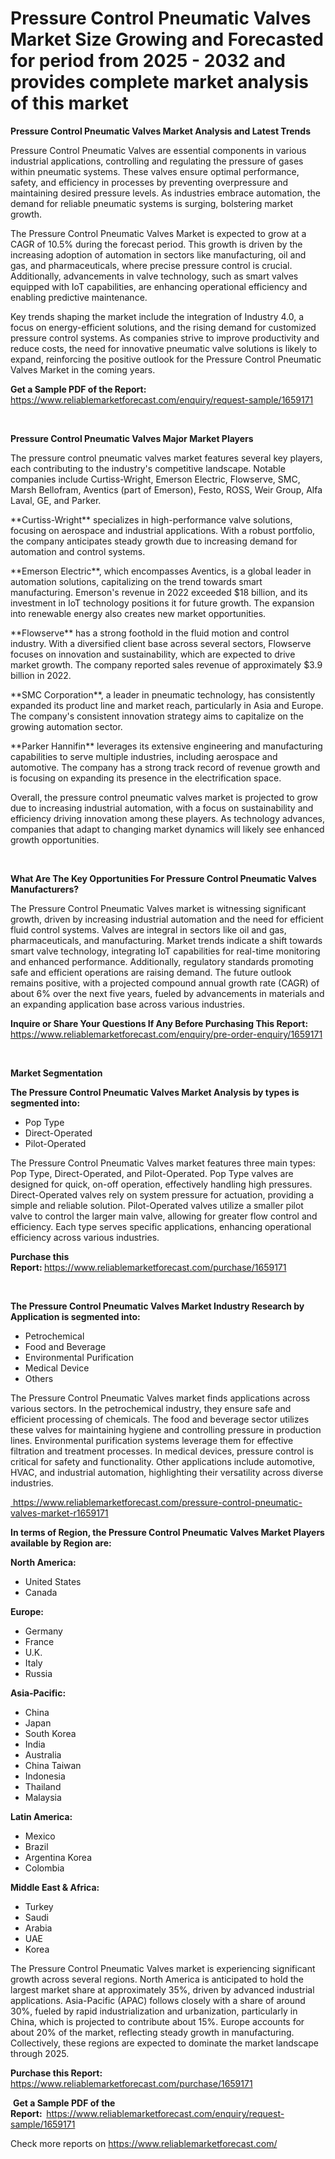 <p><h1>Pressure Control Pneumatic Valves Market Size Growing and Forecasted for period from 2025 - 2032 and provides complete market analysis of this market</h1></p><p><strong>Pressure Control Pneumatic Valves Market Analysis and Latest Trends</strong></p>
<p><p>Pressure Control Pneumatic Valves are essential components in various industrial applications, controlling and regulating the pressure of gases within pneumatic systems. These valves ensure optimal performance, safety, and efficiency in processes by preventing overpressure and maintaining desired pressure levels. As industries embrace automation, the demand for reliable pneumatic systems is surging, bolstering market growth.</p><p>The Pressure Control Pneumatic Valves Market is expected to grow at a CAGR of 10.5% during the forecast period. This growth is driven by the increasing adoption of automation in sectors like manufacturing, oil and gas, and pharmaceuticals, where precise pressure control is crucial. Additionally, advancements in valve technology, such as smart valves equipped with IoT capabilities, are enhancing operational efficiency and enabling predictive maintenance.</p><p>Key trends shaping the market include the integration of Industry 4.0, a focus on energy-efficient solutions, and the rising demand for customized pressure control systems. As companies strive to improve productivity and reduce costs, the need for innovative pneumatic valve solutions is likely to expand, reinforcing the positive outlook for the Pressure Control Pneumatic Valves Market in the coming years.</p></p>
<p><strong>Get a Sample PDF of the Report:&nbsp;</strong> <a href="https://www.reliablemarketforecast.com/enquiry/request-sample/1659171?utm_campaign=3216&utm_medium=2&utm_source=Github&utm_content=ia&utm_term=23032025&utm_id=pressure-control-pneumatic-valves">https://www.reliablemarketforecast.com/enquiry/request-sample/1659171</a></p>
<p>&nbsp;</p>
<p><strong>Pressure Control Pneumatic Valves Major Market Players</strong></p>
<p><p>The pressure control pneumatic valves market features several key players, each contributing to the industry's competitive landscape. Notable companies include Curtiss-Wright, Emerson Electric, Flowserve, SMC, Marsh Bellofram, Aventics (part of Emerson), Festo, ROSS, Weir Group, Alfa Laval, GE, and Parker.</p><p>**Curtiss-Wright** specializes in high-performance valve solutions, focusing on aerospace and industrial applications. With a robust portfolio, the company anticipates steady growth due to increasing demand for automation and control systems.</p><p>**Emerson Electric**, which encompasses Aventics, is a global leader in automation solutions, capitalizing on the trend towards smart manufacturing. Emerson's revenue in 2022 exceeded $18 billion, and its investment in IoT technology positions it for future growth. The expansion into renewable energy also creates new market opportunities.</p><p>**Flowserve** has a strong foothold in the fluid motion and control industry. With a diversified client base across several sectors, Flowserve focuses on innovation and sustainability, which are expected to drive market growth. The company reported sales revenue of approximately $3.9 billion in 2022.</p><p>**SMC Corporation**, a leader in pneumatic technology, has consistently expanded its product line and market reach, particularly in Asia and Europe. The company's consistent innovation strategy aims to capitalize on the growing automation sector.</p><p>**Parker Hannifin** leverages its extensive engineering and manufacturing capabilities to serve multiple industries, including aerospace and automotive. The company has a strong track record of revenue growth and is focusing on expanding its presence in the electrification space.</p><p>Overall, the pressure control pneumatic valves market is projected to grow due to increasing industrial automation, with a focus on sustainability and efficiency driving innovation among these players. As technology advances, companies that adapt to changing market dynamics will likely see enhanced growth opportunities.</p></p>
<p>&nbsp;</p>
<p><strong>What Are The Key Opportunities For Pressure Control Pneumatic Valves Manufacturers?</strong></p>
<p><p>The Pressure Control Pneumatic Valves market is witnessing significant growth, driven by increasing industrial automation and the need for efficient fluid control systems. Valves are integral in sectors like oil and gas, pharmaceuticals, and manufacturing. Market trends indicate a shift towards smart valve technology, integrating IoT capabilities for real-time monitoring and enhanced performance. Additionally, regulatory standards promoting safe and efficient operations are raising demand. The future outlook remains positive, with a projected compound annual growth rate (CAGR) of about 6% over the next five years, fueled by advancements in materials and an expanding application base across various industries.</p></p>
<p><strong>Inquire or Share Your Questions If Any Before Purchasing This Report:</strong> <a href="https://www.reliablemarketforecast.com/enquiry/pre-order-enquiry/1659171?utm_campaign=3216&utm_medium=2&utm_source=Github&utm_content=ia&utm_term=23032025&utm_id=pressure-control-pneumatic-valves">https://www.reliablemarketforecast.com/enquiry/pre-order-enquiry/1659171</a></p>
<p>&nbsp;</p>
<p><strong>Market Segmentation</strong></p>
<p><strong>The Pressure Control Pneumatic Valves Market Analysis by types is segmented into:</strong></p>
<p><ul><li>Pop Type</li><li>Direct-Operated</li><li>Pilot-Operated</li></ul></p>
<p><p>The Pressure Control Pneumatic Valves market features three main types: Pop Type, Direct-Operated, and Pilot-Operated. Pop Type valves are designed for quick, on-off operation, effectively handling high pressures. Direct-Operated valves rely on system pressure for actuation, providing a simple and reliable solution. Pilot-Operated valves utilize a smaller pilot valve to control the larger main valve, allowing for greater flow control and efficiency. Each type serves specific applications, enhancing operational efficiency across various industries.</p></p>
<p><strong>Purchase this Report:&nbsp;</strong><a href="https://www.reliablemarketforecast.com/purchase/1659171?utm_campaign=3216&utm_medium=2&utm_source=Github&utm_content=ia&utm_term=23032025&utm_id=pressure-control-pneumatic-valves">https://www.reliablemarketforecast.com/purchase/1659171</a></p>
<p>&nbsp;</p>
<p><strong>The Pressure Control Pneumatic Valves Market Industry Research by Application is segmented into:</strong></p>
<p><ul><li>Petrochemical</li><li>Food and Beverage</li><li>Environmental Purification</li><li>Medical Device</li><li>Others</li></ul></p>
<p><p>The Pressure Control Pneumatic Valves market finds applications across various sectors. In the petrochemical industry, they ensure safe and efficient processing of chemicals. The food and beverage sector utilizes these valves for maintaining hygiene and controlling pressure in production lines. Environmental purification systems leverage them for effective filtration and treatment processes. In medical devices, pressure control is critical for safety and functionality. Other applications include automotive, HVAC, and industrial automation, highlighting their versatility across diverse industries.</p></p>
<p><a href="https://www.reliablemarketforecast.com/pressure-control-pneumatic-valves-market-r1659171?utm_campaign=3216&utm_medium=2&utm_source=Github&utm_content=ia&utm_term=23032025&utm_id=pressure-control-pneumatic-valves">&nbsp;https://www.reliablemarketforecast.com/pressure-control-pneumatic-valves-market-r1659171</a></p>
<p><strong>In terms of Region, the Pressure Control Pneumatic Valves Market Players available by Region are:</strong></p>
<p>
    <p> <strong> North America: </strong>
        <ul>
            <li>United States</li>
            <li>Canada</li>
        </ul>
        </p> 
    <p> <strong> Europe: </strong>
        <ul>
            <li>Germany</li>
            <li>France</li>
            <li>U.K.</li>
            <li>Italy</li>
            <li>Russia</li>
        </ul>
        </p> 
    <p> <strong> Asia-Pacific: </strong>
        <ul>
            <li>China</li>
            <li>Japan</li>
            <li>South Korea</li>
            <li>India</li>
            <li>Australia</li>
            <li>China Taiwan</li>
            <li>Indonesia</li>
            <li>Thailand</li>
            <li>Malaysia</li>
        </ul>
        </p> 
    <p> <strong> Latin America: </strong>
        <ul>
            <li>Mexico</li>
            <li>Brazil</li>
            <li>Argentina Korea</li>
            <li>Colombia</li>
        </ul>
        </p> 
    <p> <strong> Middle East & Africa: </strong>
        <ul>
            <li>Turkey</li>
            <li>Saudi</li>
            <li>Arabia</li>
            <li>UAE</li>
            <li>Korea</li>
        </ul>
    </p>
    </p>
<p><p>The Pressure Control Pneumatic Valves market is experiencing significant growth across several regions. North America is anticipated to hold the largest market share at approximately 35%, driven by advanced industrial applications. Asia-Pacific (APAC) follows closely with a share of around 30%, fueled by rapid industrialization and urbanization, particularly in China, which is projected to contribute about 15%. Europe accounts for about 20% of the market, reflecting steady growth in manufacturing. Collectively, these regions are expected to dominate the market landscape through 2025.</p></p>
<p><strong>Purchase this Report: </strong><a href="https://www.reliablemarketforecast.com/purchase/1659171?utm_campaign=3216&utm_medium=2&utm_source=Github&utm_content=ia&utm_term=23032025&utm_id=pressure-control-pneumatic-valves">https://www.reliablemarketforecast.com/purchase/1659171</a></p>
<p>&nbsp;<strong>Get a Sample PDF of the Report:&nbsp;&nbsp;</strong><a href="https://www.reliablemarketforecast.com/enquiry/request-sample/1659171?utm_campaign=3216&utm_medium=2&utm_source=Github&utm_content=ia&utm_term=23032025&utm_id=pressure-control-pneumatic-valves">https://www.reliablemarketforecast.com/enquiry/request-sample/1659171</a></p>
<p><strong></strong></p>
<p>Check more reports on <a href="https://www.reliablemarketforecast.com/?utm_campaign=3216&utm_medium=2&utm_source=Github&utm_content=ia&utm_term=23032025&utm_id=pressure-control-pneumatic-valves">https://www.reliablemarketforecast.com/</a></p>
